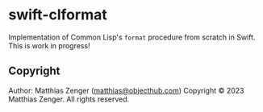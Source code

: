 # swift-clformat

Implementation of Common Lisp's `format` procedure from scratch in Swift.
This is work in progress!

## Copyright

Author: Matthias Zenger (<matthias@objecthub.com>)
Copyright © 2023 Matthias Zenger. All rights reserved.
